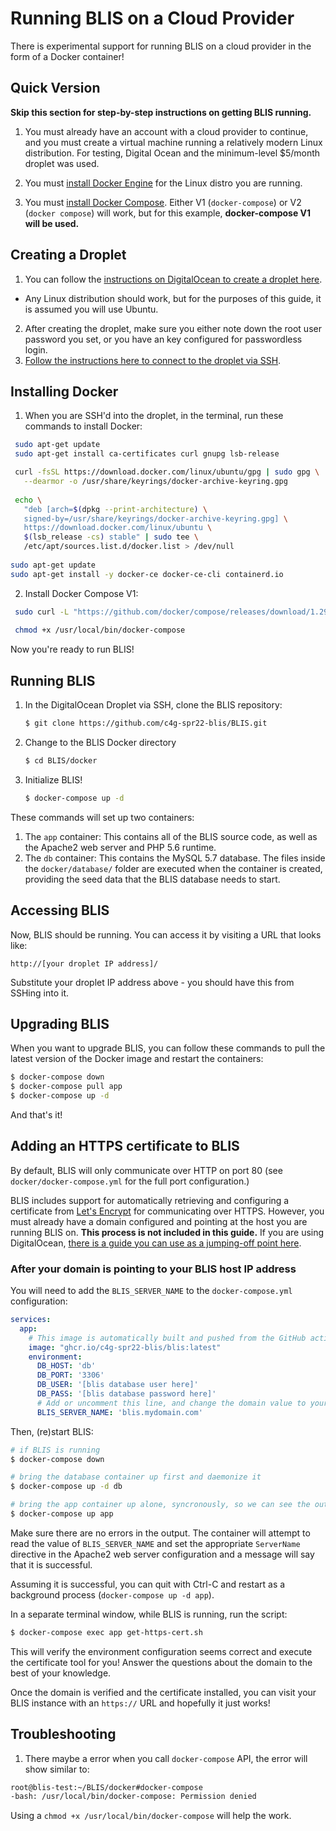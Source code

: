 # Running BLIS on a Cloud Provider

There is experimental support for running BLIS on a cloud provider in the form of a Docker container!

## Quick Version

**Skip this section for step-by-step instructions on getting BLIS running.**

1. You must already have an account with a cloud provider to continue, and you must create a virtual machine running a relatively modern Linux distribution. For testing, Digital Ocean and the minimum-level $5/month droplet was used.

2. You must [install Docker Engine](https://docs.docker.com/engine/install/) for the Linux distro you are running.

3. You must [install Docker Compose](https://docs.docker.com/compose/). Either V1 (`docker-compose`) or V2 (`docker compose`) will work, but for this example, **docker-compose V1 will be used.**

## Creating a Droplet

1. You can follow the [instructions on DigitalOcean to create a droplet here](https://docs.digitalocean.com/products/droplets/how-to/create/).
  - Any Linux distribution should work, but for the purposes of this guide, it is assumed you will use Ubuntu.
2. After creating the droplet, make sure you either note down the root user password you set, or you have an key configured for passwordless login.
3. [Follow the instructions here to connect to the droplet via SSH](https://docs.digitalocean.com/products/droplets/how-to/connect-with-ssh/).

## Installing Docker

1. When you are SSH'd into the droplet, in the terminal, run these commands to install Docker:

  ```bash
   sudo apt-get update
   sudo apt-get install ca-certificates curl gnupg lsb-release

   curl -fsSL https://download.docker.com/linux/ubuntu/gpg | sudo gpg \
     --dearmor -o /usr/share/keyrings/docker-archive-keyring.gpg
   
   echo \
     "deb [arch=$(dpkg --print-architecture) \
     signed-by=/usr/share/keyrings/docker-archive-keyring.gpg] \
     https://download.docker.com/linux/ubuntu \
     $(lsb_release -cs) stable" | sudo tee \
     /etc/apt/sources.list.d/docker.list > /dev/null
     
  sudo apt-get update
  sudo apt-get install -y docker-ce docker-ce-cli containerd.io
  ```

2. Install Docker Compose V1:

  ```bash
   sudo curl -L "https://github.com/docker/compose/releases/download/1.29.2/docker-compose-$(uname -s)-$(uname -m)" -o /usr/local/bin/docker-compose
   
   chmod +x /usr/local/bin/docker-compose
  ```

Now you're ready to run BLIS!

## Running BLIS

1. In the DigitalOcean Droplet via SSH, clone the BLIS repository:

    ```bash
    $ git clone https://github.com/c4g-spr22-blis/BLIS.git
    ```

1. Change to the BLIS Docker directory

    ```bash
    $ cd BLIS/docker
    ```

1. Initialize BLIS!

    ```bash
    $ docker-compose up -d
    ```

These commands will set up two containers:

1. The `app` container: This contains all of the BLIS source code, as well as the Apache2 web server and PHP 5.6 runtime.
1. The `db` container: This contains the MySQL 5.7 database. The files inside the `docker/database/` folder are executed when the container is created, providing the seed data that the BLIS database needs to start.

## Accessing BLIS

Now, BLIS should be running. You can access it by visiting a URL that looks like:

```plain
http://[your droplet IP address]/
```

Substitute your droplet IP address above - you should have this from SSHing into it.

## Upgrading BLIS

When you want to upgrade BLIS, you can follow these commands to pull the latest version of the Docker image and restart the containers:

```bash
$ docker-compose down
$ docker-compose pull app
$ docker-compose up -d
```

And that's it!

## Adding an HTTPS certificate to BLIS

By default, BLIS will only communicate over HTTP on port 80 (see `docker/docker-compose.yml` 
for the full port configuration.)

BLIS includes support for automatically retrieving and configuring a certificate from
[Let's Encrypt](https://letsencrypt.org/) for communicating over HTTPS. However, you must
already have a domain configured and pointing at the host you are running BLIS on. **This process
is not included in this guide.** If you are using DigitalOcean, [there is a guide you can use as
a jumping-off point here](https://docs.digitalocean.com/products/networking/dns/quickstart/).

### After your domain is pointing to your BLIS host IP address

You will need to add the `BLIS_SERVER_NAME` to the `docker-compose.yml` configuration:

```yml
services:
  app:
    # This image is automatically built and pushed from the GitHub action in .github/workflows/ folder
    image: "ghcr.io/c4g-spr22-blis/blis:latest"
    environment:
      DB_HOST: 'db'
      DB_PORT: '3306'
      DB_USER: '[blis database user here]'
      DB_PASS: '[blis database password here]'
      # Add or uncomment this line, and change the domain value to your own
      BLIS_SERVER_NAME: 'blis.mydomain.com'
```

Then, (re)start BLIS:

```bash
# if BLIS is running
$ docker-compose down

# bring the database container up first and daemonize it
$ docker-compose up -d db

# bring the app container up alone, syncronously, so we can see the output
$ docker-compose up app
```

Make sure there are no errors in the output. The container will attempt to read the value
of `BLIS_SERVER_NAME` and set the appropriate `ServerName` directive in the Apache2
web server configuration and a message will say that it is successful.

Assuming it is successful, you can quit with Ctrl-C and restart as a background process
(`docker-compose up -d app`).

In a separate terminal window, while BLIS is running, run the script:

```bash
$ docker-compose exec app get-https-cert.sh
```

This will verify the environment configuration seems correct and execute the certificate tool for you!
Answer the questions about the domain to the best of your knowledge.

Once the domain is verified and the certificate installed, you can visit your BLIS instance 
with an `https://` URL and hopefully it just works!


## Troubleshooting

1. There maybe a error when you call `docker-compose` API, the error will show similar to:

  ```bash
  root@blis-test:~/BLIS/docker#docker-compose
  -bash: /usr/local/bin/docker-compose: Permission denied
  ```
Using a `chmod +x /usr/local/bin/docker-compose` will help the work.

